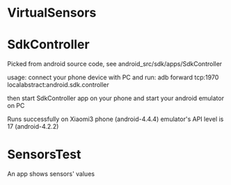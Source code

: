 VirtualSensors
==============
SdkController
==============
Picked from android source code,
see android_src/sdk/apps/SdkController

usage:
connect your phone device with PC and run:
adb forward tcp:1970 localabstract:android.sdk.controller

then start SdkController app on your phone
and start your android emulator on PC


Runs successfully on Xiaomi3 phone (android-4.4.4)
emulator's API level is 17 (android-4.2.2)



SensorsTest
==============
An app shows sensors' values
